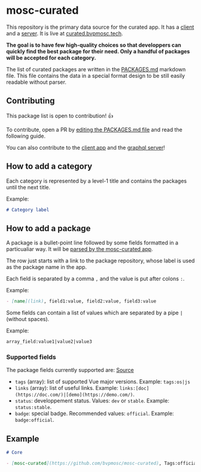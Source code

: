 # mosc-curated

This repository is the primary data source for the curated app. It has a [client](https://github.com/BVPMOSC/mosc-curated) and a [server](https://github.com/BVPMOSC/mosc-curated-server). It is live at [curated.bvpmosc.tech](http://curated.bvpmosc.tech/).

**The goal is to have few high-quality choices so that developpers can quickly find the best package for their need. Only a handful of packages will be accepted for each category.**

The list of curated packages are written in the [PACKAGES.md](./PACKAGES.md) markdown file. This file contains the data in a special format design to be still easily readable without parser.

## Contributing

This package list is open to contribution! :+1:

To contribute, open a PR by [editing the PACKAGES.md file](https://github.com/BVPMOSC/mosc-curated-list/edit/master/PACKAGES.md) and read the following guide.

You can also contribute to the [client app](https://github.com/BVPMOSC/mosc-curated) and the [graphql server](https://github.com/BVPMOSC/mosc-curated-server)!

## How to add a category

Each category is represented by a level-1 title and contains the packages until the next title.

Example:

```markdown
# Category label
```

## How to add a package

A package is a bullet-point line followed by some fields formatted in a particualiar way. It will be [parsed by the mosc-curated app](https://github.com/BVPMOSC/mosc-curated-server/blob/master/src/utils/parse.js).

The row just starts with a link to the package repository, whose label is used as the package name in the app.

Each field is separated by a comma `,` and the value is put after colons `:`.

Example:

```markdown
- [name](link), field1:value, field2:value, field3:value
```

Some fields can contain a list of values which are separated by a pipe `|` (without spaces).

Example:

```markdown
array_field:value1|value2|value3
```

### Supported fields

The package fields currently supported are: [Source](https://github.com/BVPMOSC/mosc-curated-server/blob/master/src/providers/github.js)

- `tags` (array): list of supported Vue major versions. Example: `tags:os|js`
- `links` (array): list of useful links. Example: `links:[doc](https://doc.com/)|[demo](https://demo.com/)`.
- `status`: developpement status. Values: `dev` or `stable`. Example: `status:stable`.
- `badge`: special badge. Recommended values: `official`. Example: `badge:official`.


## Example

```markdown
# Core

- [mosc-curated](https://github.com/bvpmosc/mosc-curated), Tags:official|js, links:[website](https://bvpmosc.tech/)|[eventinsta](https://github.com/BVPMOSC/EventInsta), badge:official, status:stable
```
